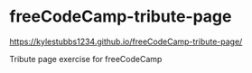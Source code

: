 # freeCodeCamp-tribute-page

https://kylestubbs1234.github.io/freeCodeCamp-tribute-page/

Tribute page exercise for freeCodeCamp
